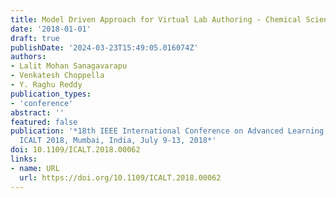 ```yaml
---
title: Model Driven Approach for Virtual Lab Authoring - Chemical Sciences Labs
date: '2018-01-01'
draft: true
publishDate: '2024-03-23T15:49:05.016074Z'
authors:
- Lalit Mohan Sanagavarapu
- Venkatesh Choppella
- Y. Raghu Reddy
publication_types:
- 'conference'
abstract: ''
featured: false
publication: '*18th IEEE International Conference on Advanced Learning Technologies,
  ICALT 2018, Mumbai, India, July 9-13, 2018*'
doi: 10.1109/ICALT.2018.00062
links:
- name: URL
  url: https://doi.org/10.1109/ICALT.2018.00062
---
```


